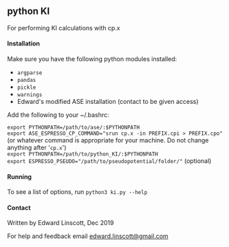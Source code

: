 ## python KI
For performing KI calculations with cp.x

#### Installation
Make sure you have the following python modules installed:
 * ``argparse``
 * ``pandas``
 * ``pickle``
 * ``warnings``
 * Edward's modified ASE installation (contact to be given access)

Add the following to your ~/.bashrc:

``export PYTHONPATH=/path/to/ase/:$PYTHONPATH``  
``export ASE_ESPRESSO_CP_COMMAND="srun cp.x -in PREFIX.cpi > PREFIX.cpo"`` (or whatever command is appropriate for your machine. Do not change anything after '``cp.x``')  
``export PYTHONPATH=/path/to/python_KI/:$PYTHONPATH``  
``export ESPRESSO_PSEUDO="/path/to/pseudopotential/folder/"`` (optional)

#### Running
To see a list of options, run ``python3 ki.py --help``

#### Contact
Written by Edward Linscott, Dec 2019

For help and feedback email edward.linscott@gmail.com
